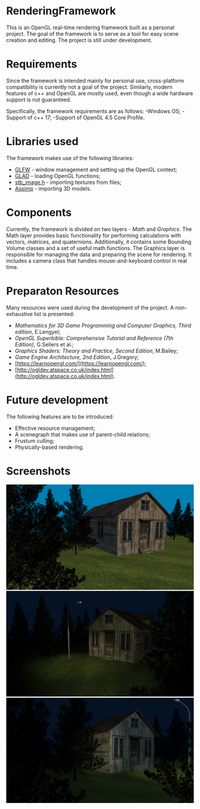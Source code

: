 # RenderingFramework
This is an OpenGL real-time rendering framework built as a personal project. The goal of the framework is to serve as a tool for easy scene creation and editing. The project is still under development.

# Requirements
Since the framework is intended mainly for personal use, cross-platform compatibility is currently not a goal of the project. Similarly, modern features of c++ and OpenGL are mostly used, even though a wide hardware support is not guaranteed.

Specifically, the framework requirements are as follows:
-Windows OS;
-Support of c++ 17;
-Support of OpenGL 4.5 Core Profile.

# Libraries used
The framework makes use of the following libraries:
- [GLFW](https://www.glfw.org/) - window management and setting up the OpenGL context;
- [GLAD](https://github.com/Dav1dde/glad) - loading OpenGL functions;
- [stb_image.h](https://github.com/nothings/stb/blob/master/stb_image.h) - importing textures from files;
- [Assimp](http://www.assimp.org/) - importing 3D models.

# Components
Currently, the framework is divided on two layers - *Math* and *Graphics*. 
The Math layer provides basic functionality for performing calculations with vectors, matrices, and quaternions. Additionally, it contains some Bounding Volume classes and a set of useful math functions.
The Graphics layer is responsible for managing the data and preparing the scene for rendering. It includes a camera class that handles mouse-and-keyboard control in real time.

# Preparaton Resources
Many resources were used during the development of the project. A non-exhaustive list is presented:
- *Mathematics for 3D Game Programming and Computer Graphics, Third edition*, E.Lengyel;
- *OpenGL Superbible: Comprehensive Tutorial and Reference (7th Edition)*, G.Sellers et al.;
- *Graphics Shaders: Theory and Practice, Second Edition*, M.Bailey;
- *Game Engine Architecture, 2nd Edition*, J.Gregory;
- [https://learnopengl.com/](https://learnopengl.com/);
- [http://ogldev.atspace.co.uk/index.html](http://ogldev.atspace.co.uk/index.html).

# Future development
The following features are to be introduced:
- Effective resource management;
- A scenegraph that makes use of parent-child relations;
- Frustum culling;
- Physically-based rendering.

# Screenshots
![Screenshot 1](Docs/Screenshots/cottage0.png)
![Screenshot 2](Docs/Screenshots/cottage1.png)
![Screenshot 3](Docs/Screenshots/cottage2.png)

